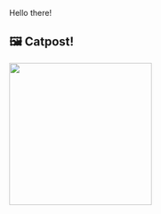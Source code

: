Hello there!



## 🖼️ Catpost!

<sub>
    <img src="https://cdn2.thecatapi.com/images/c0q.jpg" height="256">
</sub>

